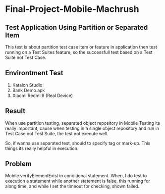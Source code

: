 # Final-Project-Mobile-Machrush

## Test Application Using Partition or Separated Item
This test is about partition test case item or feature in application then test running on a Test Suites feature, so the successfull test based on a Test Suite not Test Case.

## Environtment Test
<ol>
    <li>Katalon Studio</li>
    <li>Bank Demo.apk</li>
    <li>Xiaomi Redmi 9 (Real Device)</li>
</ol>

## Result
When use partition testing, separated object repository in Mobile Testing its really important, cause when testing in a single object repository and run in Test Case not Test Suite, the test not execute well.

So, if wanna use separated test, should to specify tag or mark-up. This things its really helpful in execution. 
 
## Problem
Mobile.verifyElementExist in conditional statement. When, I do test to execution a statement while another statement is false, this running for along time, and while I set the timeout for checking, shown failed.